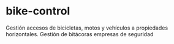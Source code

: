# bike-control
Gestión accesos de bicicletas, motos y vehículos a propiedades horizontales. Gestión de bitácoras empresas de seguridad
